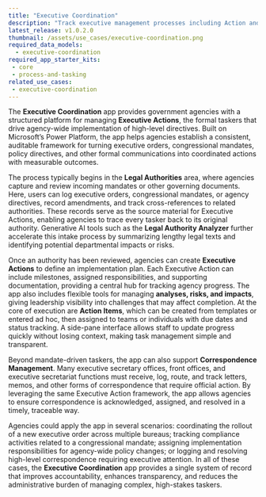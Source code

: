 ```yaml
---
title: "Executive Coordination"
description: "Track executive management processes including Action and Correspondence Management, Executive Secretary tasks, Agency Tasking, and directive oversight."
latest_release: v1.0.2.0
thumbnail: /assets/use_cases/executive-coordination.png
required_data_models:
  - executive-coordination
required_app_starter_kits:
 - core
 - process-and-tasking
related_use_cases:
 - executive-coordination
---
```


The **Executive Coordination** app provides government agencies with a structured platform for managing **Executive Actions**, the formal taskers that drive agency-wide implementation of high-level directives. Built on Microsoft’s Power Platform, the app helps agencies establish a consistent, auditable framework for turning executive orders, congressional mandates, policy directives, and other formal communications into coordinated actions with measurable outcomes.

The process typically begins in the **Legal Authorities** area, where agencies capture and review incoming mandates or other governing documents. Here, users can log executive orders, congressional mandates, or agency directives, record amendments, and track cross-references to related authorities. These records serve as the source material for Executive Actions, enabling agencies to trace every tasker back to its original authority. Generative AI tools such as the **Legal Authority Analyzer** further accelerate this intake process by summarizing lengthy legal texts and identifying potential departmental impacts or risks.

Once an authority has been reviewed, agencies can create **Executive Actions** to define an implementation plan. Each Executive Action can include milestones, assigned responsibilities, and supporting documentation, providing a central hub for tracking agency progress. The app also includes flexible tools for managing **analyses, risks, and impacts**, giving leadership visibility into challenges that may affect completion. At the core of execution are **Action Items**, which can be created from templates or entered ad hoc, then assigned to teams or individuals with due dates and status tracking. A side-pane interface allows staff to update progress quickly without losing context, making task management simple and transparent.

Beyond mandate-driven taskers, the app can also support **Correspondence Management**. Many executive secretary offices, front offices, and executive secretariat functions must receive, log, route, and track letters, memos, and other forms of correspondence that require official action. By leveraging the same Executive Action framework, the app allows agencies to ensure correspondence is acknowledged, assigned, and resolved in a timely, traceable way.

Agencies could apply the app in several scenarios: coordinating the rollout of a new executive order across multiple bureaus; tracking compliance activities related to a congressional mandate; assigning implementation responsibilities for agency-wide policy changes; or logging and resolving high-level correspondence requiring executive attention. In all of these cases, the **Executive Coordination** app provides a single system of record that improves accountability, enhances transparency, and reduces the administrative burden of managing complex, high-stakes taskers.


